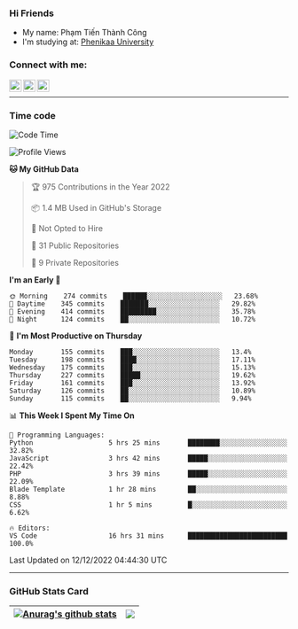 ### Hi Friends

- My name: Phạm Tiến Thành Công
- I'm studying at: [Phenikaa University]


### Connect with me:
[<img align="left" alt="PhamTienThanhCong | Facebook" width="22px" src="https://upload.wikimedia.org/wikipedia/commons/thumb/1/16/Facebook-icon-1.png/640px-Facebook-icon-1.png" />][facebook]
[<img align="left" alt="PhamTienThanhCong | Zalo" width="22px" src="https://www.anphatpc.com.vn/template/anphat_2020v2/images/icon-zalo.jpg" />][zalo]
[<img align="left" alt="PhamTienThanhCong | LinkedIn" width="22px" src="https://cdn3.iconfinder.com/data/icons/inficons/512/linkedin.png" />][linkedin]

<br />

---

### Time code

<!--START_SECTION:waka-->
![Code Time](http://img.shields.io/badge/Code%20Time-802%20hrs%2048%20mins-blue)

![Profile Views](http://img.shields.io/badge/Profile%20Views-3-blue)

**🐱 My GitHub Data** 

> 🏆 975 Contributions in the Year 2022
 > 
> 📦 1.4 MB Used in GitHub's Storage 
 > 
> 🚫 Not Opted to Hire
 > 
> 📜 31 Public Repositories 
 > 
> 🔑 9 Private Repositories  
 > 
**I'm an Early 🐤** 

```text
🌞 Morning    274 commits    ██████░░░░░░░░░░░░░░░░░░░   23.68% 
🌆 Daytime    345 commits    ███████░░░░░░░░░░░░░░░░░░   29.82% 
🌃 Evening    414 commits    █████████░░░░░░░░░░░░░░░░   35.78% 
🌙 Night      124 commits    ██░░░░░░░░░░░░░░░░░░░░░░░   10.72%

```
📅 **I'm Most Productive on Thursday** 

```text
Monday       155 commits    ███░░░░░░░░░░░░░░░░░░░░░░   13.4% 
Tuesday      198 commits    ████░░░░░░░░░░░░░░░░░░░░░   17.11% 
Wednesday    175 commits    ███░░░░░░░░░░░░░░░░░░░░░░   15.13% 
Thursday     227 commits    █████░░░░░░░░░░░░░░░░░░░░   19.62% 
Friday       161 commits    ███░░░░░░░░░░░░░░░░░░░░░░   13.92% 
Saturday     126 commits    ██░░░░░░░░░░░░░░░░░░░░░░░   10.89% 
Sunday       115 commits    ██░░░░░░░░░░░░░░░░░░░░░░░   9.94%

```


📊 **This Week I Spent My Time On** 

```text
💬 Programming Languages: 
Python                   5 hrs 25 mins       ████████░░░░░░░░░░░░░░░░░   32.82% 
JavaScript               3 hrs 42 mins       █████░░░░░░░░░░░░░░░░░░░░   22.42% 
PHP                      3 hrs 39 mins       █████░░░░░░░░░░░░░░░░░░░░   22.09% 
Blade Template           1 hr 28 mins        ██░░░░░░░░░░░░░░░░░░░░░░░   8.88% 
CSS                      1 hr 5 mins         █░░░░░░░░░░░░░░░░░░░░░░░░   6.62%

🔥 Editors: 
VS Code                  16 hrs 31 mins      █████████████████████████   100.0%

```


 Last Updated on 12/12/2022 04:44:30 UTC
<!--END_SECTION:waka-->

---

### GitHub Stats Card

| <a href="https://github.com/phamtienthanhcong"><img align="center" src="https://github-readme-stats.vercel.app/api?username=PhamTienThanhCong&show_icons=true&include_all_commits=true&theme=buefy&hide_border=true&theme=ocean_dark" alt="Anurag's github stats" /></a> | <a href="https://github.com/phamtienthanhcong"><img align="center" src="https://github-readme-stats.vercel.app/api/top-langs/?username=PhamTienThanhCong&layout=compact&theme=buefy&hide_border=true&theme=ocean_dark" /></a> |
| ------------- | ------------- |

[Phenikaa University]: https://phenikaa-uni.edu.vn/vi
[facebook]: https://www.facebook.com/phamtienthanhcong
[linkedin]: https://linkedin.com/in/phamtienthanhcong
[zalo]: https://zalo.me/0396396332
[tiktok]: https://www.tiktok.com/@phamtienthanhcong
[web]: https://github.com/PhamTienThanhCong/web_dev
[min project]: https://github.com/PhamTienThanhCong/Project-Of-Web
[c and cpp]: https://github.com/PhamTienThanhCong/Code_C_and_Cpro
[python]: https://github.com/PhamTienThanhCong/Python_beginer
